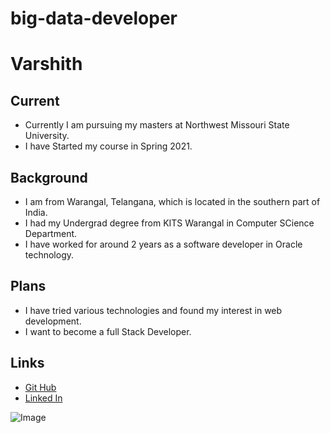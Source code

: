 # big-data-developer
# Varshith
## Current 
* Currently I am pursuing my masters at Northwest Missouri State University. 
* I have Started my course in Spring 2021.
## Background
* I am from Warangal, Telangana, which is located in the southern part of India.
* I had my Undergrad degree from KITS Warangal in Computer SCience Department.
* I have worked for around 2 years as a software developer in Oracle technology. 
## Plans
* I have tried various technologies and found my interest in web development.
* I want to become a full Stack Developer.
## Links
* [Git Hub](https://github.com/VarshithReddyBairy)
* [Linked In](https://www.linkedin.com/in/varshith-reddy-17bb00147/)

![Image](https://media-exp1.licdn.com/dms/image/C5103AQHZh9PnWWlc6A/profile-displayphoto-shrink_400_400/0/1557807794559?e=1648080000&v=beta&t=83AfX1all37d_27UtjLtEPZMQKj5OeiWM5NEA9Xyf_c)
